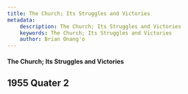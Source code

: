 ```yaml
---
title: The Church; Its Struggles and Victories
metadata:
    description: The Church; Its Struggles and Victories
    keywords: The Church; Its Struggles and Victories
    author: Brian Onang'o
---
```


#### The Church; Its Struggles and Victories

## 1955 Quater 2
